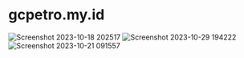 # gcpetro.my.id
![Screenshot 2023-10-18 202517](https://github.com/GectorCh/GCPetro/assets/93502005/d8653f5b-1298-41f7-b5e6-f8a18deca720)
![Screenshot 2023-10-29 194222](https://github.com/GectorCh/GCPetro/assets/93502005/40b16843-4bcd-4b6e-96e2-0e3c3491e030)
![Screenshot 2023-10-21 091557](https://github.com/GectorCh/GCK/assets/93502005/b2af43d0-549c-41fc-9168-bda8894aba10)



